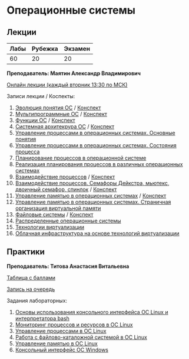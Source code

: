 # Операционные системы

## Лекции

| Лабы | Рубежка | Экзамен |
| :--- | :--- | :--- |
| 60 | 20 | 20 |

**Преподаватель: Маятин Александр Владимирович**

[Онлайн лекции \(каждый вторник 13:30 по МСК\)](https://www.twitch.tv/mayatin)

Записи лекции / Коспекты:

1. [Эволюция понятия ОС](https://youtu.be/Gw-8Yc6ZXPU) / [Конспект](https://drive.google.com/file/d/1Zhmon6j4wnm3st2tmBbnl-B--7dJxZib/view?usp=sharing)
2. [Мультипрограммные ОС](https://youtu.be/F3PX38nF9TI) / [Конспект](https://drive.google.com/file/d/14TP0rBeXjhs_fCC46eP6C9JkccXkVFFN/view?usp=sharing)
3. [Функции ОС](https://youtu.be/HETdXWS4Kho) / [Конспект](https://drive.google.com/file/d/1nJXfkP6IwdMAIOGXMLDo-d4ND-X5n9mt/view?usp=sharing)
4. [Системная архитекрура ОС](https://youtu.be/VDRD5lhV5OQ) / [Конспект](https://drive.google.com/file/d/1PIQgnBZUv5GnwKdedyt5ye5Nfk0NIGYL/view?usp=sharing)
5. [Управление процессами в операционных системах. Основные понятия](https://www.youtube.com/watch?v=uFLMnETwXZw&t=9s)
6. [Управление процессами в операционных системах. Состояния процесса](https://www.youtube.com/watch?v=d61GmuJ_fZ4)
7. [Планирование процессов в операционной системе](https://www.youtube.com/watch?v=YziljB7DJgI)
8. [Реализация планирования процессов в различных операционных системах](https://www.youtube.com/watch?v=6MSSc4bOtFs)
9. [Взаимодействие процессов](https://www.youtube.com/watch?v=YziljB7DJgI) / [Конспект](https://drive.google.com/file/d/1Fy4dSRQVeC0U13bar8fvEeusoicssKU5/view?usp=sharing) 
10. [Взаимодействие процессов. Семафоры Дейкстра, мьютекс, двоичный семафор, спинлок](https://www.youtube.com/watch?v=Pa4DG3hdtuw) / [Конспект](https://drive.google.com/file/d/1qoUggOF24ACvZ2Jxg2_PrYjmS33kgxpi/view?usp=sharing)
11. [Управление памятью в операционных системах](https://www.youtube.com/watch?v=AXjCOyycSP0) / [Конспект](https://drive.google.com/file/d/1QHtyInV-ImfK82T7SrMydjNw7VAzhxg0/view?usp=sharing)
12. [Управление памятью в операционных системах. Страничная организация виртуальной памяти](https://www.youtube.com/watch?v=mZ6IblnKMPQ)
13. [Файловые системы](https://youtu.be/TtcfVLQ2QGU) / [Конспект](https://drive.google.com/file/d/1wMrgJWJsTLnK5jFx7UzuXRYxCFcLjFwQ/view?usp=sharing)
14. [Распределенные операционные системы](https://youtu.be/DYftRpk6YNI)
15. [Технологии виртуализации](https://youtu.be/WlW6DzXM3Ks)
16. [Облачная инфраструктура на основе технологий виртуализации](https://youtu.be/3pwIAAlOGX0)

## Практики

**Преподаватель: Титова Анастасия Витальевна**

[Таблица с баллами](https://docs.google.com/spreadsheets/d/1ZAmDIsZ1unFyn9O22SpKvosA3jJ-h1Iooiuj5dA8axU/edit#gid=0)

[Запись на очередь](https://docs.google.com/spreadsheets/d/1ZAmDIsZ1unFyn9O22SpKvosA3jJ-h1Iooiuj5dA8axU/edit#gid=1790307243)

Задания лабораторных:

1. [Основы использования консольного интерфейса ОС Linux и интерпретатора bash](https://drive.google.com/file/d/1K0YJEFB8fF0HizpNJFYmSSphKrFwzDvx/view?usp=sharing)
2. [Мониторинг процессов и ресурсов в ОС Linux](https://drive.google.com/file/d/193gWp6TKxkBtYPpJwUiOtW_XPwDAsFNi/view)
3. [Управление процессами в ОС Linux](https://drive.google.com/file/d/11AYFPJw7jV1eapSUKmoT3ELBBWufGQAX/view?usp=sharing)
4. [Работа с файлово-каталожной системой в ОС Linux](https://drive.google.com/file/d/1Z8tm1b9alpPno2bcSpOpRXlLrEUyISwF/view?usp=sharing)
5. [Управление памятью в ОС Linux](https://drive.google.com/file/d/1N9JZKzWwMzpC8QdZ0-mY-ib9qouAy_Ua/view?usp=sharing)
6. [Консольный интерфейс ОС Windows](https://drive.google.com/file/d/1w49CcGijm-DrHfvVIPcmKuugL0BS4DqR/view?usp=sharing)

